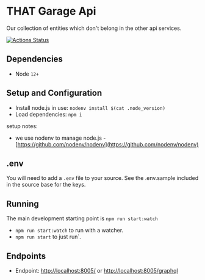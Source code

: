 # THAT Garage Api

Our collection of entities which don't belong in the other api services.

[![Actions Status](https://github.com/ThatConference/that-api-garage/workflows/Push%20Master%20CI%20for%20Cloud%20Run/badge.svg)](https://github.com/ThatConference/that-api-garage/workflows/actions)

## Dependencies

- Node `12+`

## Setup and Configuration

- Install node.js in use: `nodenv install $(cat .node_version)`
- Load dependencies: `npm i`

setup notes:

- we use nodenv to manage node.js - [https://github.com/nodenv/nodenv](https://github.com/nodenv/nodenv)

## .env

You will need to add a `.env` file to your source. See the .env.sample included in the source base for the keys.

## Running

The main development starting point is `npm run start:watch`

- `npm run start:watch` to run with a watcher.
- `npm run start` to just run`.

## Endpoints

- Endpoint: [http://localhost:8005/](http://localhost:8005/) or [http://localhost:8005/graphql](http://localhost:8005/graphql)
